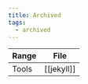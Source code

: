 ```yaml
---
title: Archived
tags:
  - archived
---
```


| Range | File       |
| ----- | ---------- |
| Tools | [[jekyll]] |
